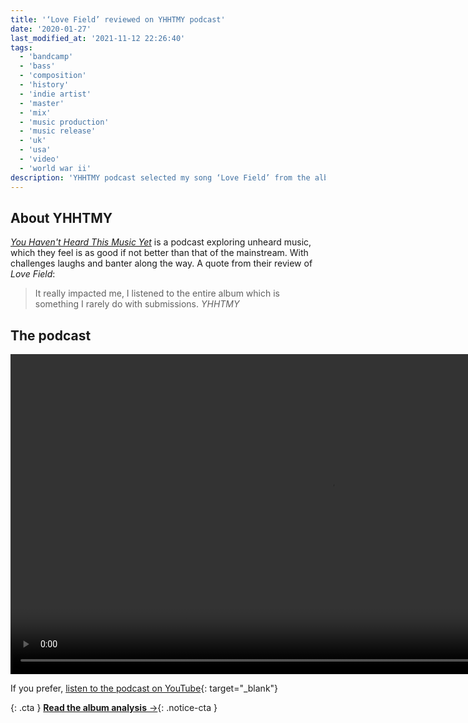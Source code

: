```yaml
---
title: '‘Love Field’ reviewed on YHHTMY podcast'
date: '2020-01-27'
last_modified_at: '2021-11-12 22:26:40'
tags:
  - 'bandcamp'
  - 'bass'
  - 'composition'
  - 'history'
  - 'indie artist'
  - 'master'
  - 'mix'
  - 'music production'
  - 'music release'
  - 'uk'
  - 'usa'
  - 'video'
  - 'world war ii'
description: 'YHHTMY podcast selected my song ‘Love Field’ from the album ‘After 1989’ for their latest episode.'
---
```

## About YHHTMY

[_You Haven't Heard This Music Yet_](https://www.youtube.com/@YHHTMPC) is a podcast exploring unheard music, which they feel is as good if not better than that of the mainstream. With challenges laughs and banter along the way. A quote from their review of _Love Field_:

> It really impacted me, I listened to the entire album which is something I rarely do with submissions.
> <cite>YHHTMY</cite>

## The podcast

<video controls src="{{ site.url }}/assets/videos/you-havent-heard-this-music-yet-podcast-love-field.mp4"
  width="1024">
  Sorry, your browser doesn't support embedded videos, but you can <a href="{{ site.url }}/assets/videos/you-havent-heard-this-music-yet-podcast-love-field.mp4">download it</a> and watch it with your favorite video player.
</video>

If you prefer, [listen to the podcast on YouTube](https://youtu.be/wb2hRjPuU6Y){: target="_blank"}

{: .cta }
[**Read the album analysis**&nbsp;&rarr;](/blog/after-1989/){: .notice-cta }